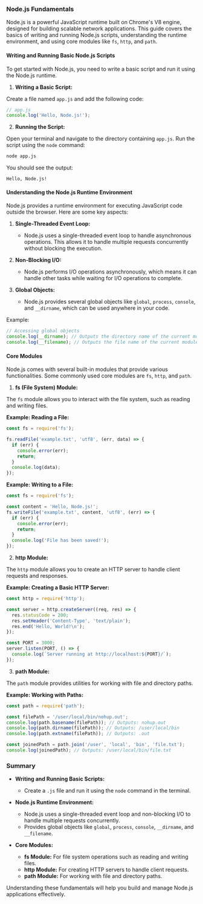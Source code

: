 
### Node.js Fundamentals

Node.js is a powerful JavaScript runtime built on Chrome's V8 engine, designed for building scalable network applications. This guide covers the basics of writing and running Node.js scripts, understanding the runtime environment, and using core modules like `fs`, `http`, and `path`.

#### Writing and Running Basic Node.js Scripts

To get started with Node.js, you need to write a basic script and run it using the Node.js runtime.

1. **Writing a Basic Script:**

Create a file named `app.js` and add the following code:

```javascript
// app.js
console.log('Hello, Node.js!');
```

2. **Running the Script:**

Open your terminal and navigate to the directory containing `app.js`. Run the script using the `node` command:

```sh
node app.js
```

You should see the output:

```
Hello, Node.js!
```

#### Understanding the Node.js Runtime Environment

Node.js provides a runtime environment for executing JavaScript code outside the browser. Here are some key aspects:

1. **Single-Threaded Event Loop:**
   - Node.js uses a single-threaded event loop to handle asynchronous operations. This allows it to handle multiple requests concurrently without blocking the execution.

2. **Non-Blocking I/O:**
   - Node.js performs I/O operations asynchronously, which means it can handle other tasks while waiting for I/O operations to complete.

3. **Global Objects:**
   - Node.js provides several global objects like `global`, `process`, `console`, and `__dirname`, which can be used anywhere in your code.

Example:

```javascript
// Accessing global objects
console.log(__dirname); // Outputs the directory name of the current module
console.log(__filename); // Outputs the file name of the current module
```

#### Core Modules

Node.js comes with several built-in modules that provide various functionalities. Some commonly used core modules are `fs`, `http`, and `path`.

1. **fs (File System) Module:**

The `fs` module allows you to interact with the file system, such as reading and writing files.

**Example: Reading a File:**

```javascript
const fs = require('fs');

fs.readFile('example.txt', 'utf8', (err, data) => {
  if (err) {
    console.error(err);
    return;
  }
  console.log(data);
});
```

**Example: Writing to a File:**

```javascript
const fs = require('fs');

const content = 'Hello, Node.js!';
fs.writeFile('example.txt', content, 'utf8', (err) => {
  if (err) {
    console.error(err);
    return;
  }
  console.log('File has been saved!');
});
```

2. **http Module:**

The `http` module allows you to create an HTTP server to handle client requests and responses.

**Example: Creating a Basic HTTP Server:**

```javascript
const http = require('http');

const server = http.createServer((req, res) => {
  res.statusCode = 200;
  res.setHeader('Content-Type', 'text/plain');
  res.end('Hello, World!\n');
});

const PORT = 3000;
server.listen(PORT, () => {
  console.log(`Server running at http://localhost:${PORT}/`);
});
```

3. **path Module:**

The `path` module provides utilities for working with file and directory paths.

**Example: Working with Paths:**

```javascript
const path = require('path');

const filePath = '/user/local/bin/nohup.out';
console.log(path.basename(filePath)); // Outputs: nohup.out
console.log(path.dirname(filePath)); // Outputs: /user/local/bin
console.log(path.extname(filePath)); // Outputs: .out

const joinedPath = path.join('/user', 'local', 'bin', 'file.txt');
console.log(joinedPath); // Outputs: /user/local/bin/file.txt
```

### Summary

- **Writing and Running Basic Scripts:**
  - Create a `.js` file and run it using the `node` command in the terminal.

- **Node.js Runtime Environment:**
  - Node.js uses a single-threaded event loop and non-blocking I/O to handle multiple requests concurrently.
  - Provides global objects like `global`, `process`, `console`, `__dirname`, and `__filename`.

- **Core Modules:**
  - **fs Module:** For file system operations such as reading and writing files.
  - **http Module:** For creating HTTP servers to handle client requests.
  - **path Module:** For working with file and directory paths.

Understanding these fundamentals will help you build and manage Node.js applications effectively.